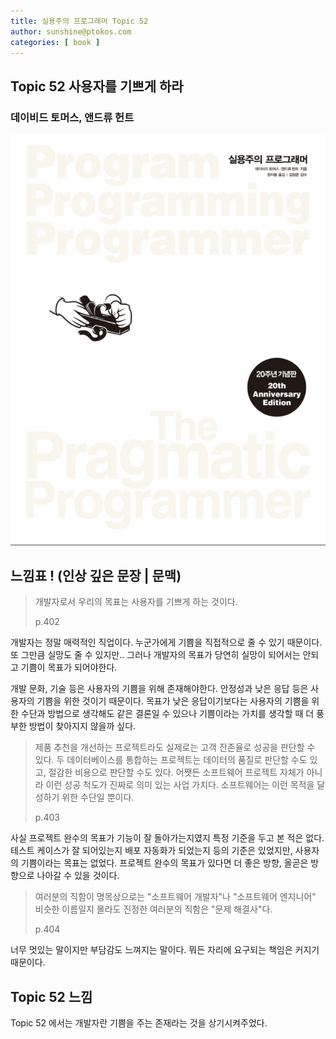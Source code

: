 ```yaml
---
title: 실용주의 프로그래머 Topic 52
author: sunshine@ptokos.com
categories: [ book ]
---
```


## Topic 52 사용자를 기쁘게 하라

### 데이비드 토머스, 앤드류 헌트

![Alt text](/assets/img/book/실용주의-프로그래머/cover.png)

## 느낌표 ! (인상 깊은 문장 | 문맥)
> 개발자로서 우리의 목표는 사용자를 기쁘게 하는 것이다.
> 
> p.402

개발자는 정말 매력적인 직업이다. 누군가에게 기쁨을 직접적으로 줄 수 있기 때문이다.
또 그만큼 실망도 줄 수 있지만.. 그러나 개발자의 목표가 당연히 실망이 되어서는 안되고 기쁨이 목표가 되어야한다.

개발 문화, 기술 등은 사용자의 기쁨을 위해 존재해야한다. 안정성과 낮은 응답 등은 사용자의 기쁨을 위한 것이기 때문이다.
목표가 낮은 응답이기보다는 사용자의 기쁨을 위한 수단과 방법으로 생각해도 같은 결론일 수 있으나 기쁨이라는 가치를 생각할 때 더 풍부한 방법이 찾아지지 않을까 싶다. 

> 제품 추천을 개선하는 프로젝트라도 실제로는 고객 잔존율로 성공을 판단할 수 있다.
> 두 데이터베이스를 통합하는 프로젝트는 데이터의 품질로 판단할 수도 있고,
> 절감한 비용으로 판단할 수도 있다. 어쨋든 소프트웨어 프로젝트 자체가 아니라 이런 성공 척도가 진짜로 의미 있는 사업 가치다.
> 소프트웨어는 이런 목적을 달성하기 위한 수단일 뿐이다.
> 
> p.403

사실 프로젝트 완수의 목표가 기능이 잘 돌아가는지였지 특정 기준을 두고 본 적은 없다. 테스트 케이스가 잘 되어있는지 배포 자동화가 되었는지 등의 기준은 있었지만, 사용자의 기쁨이라는 목표는 없었다.
프로젝트 완수의 목표가 있다면 더 좋은 방향, 올곧은 방향으로 나아갈 수 있을 것이다.

> 여러분의 직함이 명목상으로는 "소프트웨어 개발자"나 "소프트웨어 엔지니어" 비슷한 이름일지 몰라도 진정한 여러분의 직함은 "문제 해결사"다.
> 
> p.404

너무 멋있는 말이지만 부담감도 느껴지는 말이다. 뭐든 자리에 요구되는 책임은 커지기 때문이다.

## Topic 52 느낌
Topic 52 에서는 개발자란 기쁨을 주는 존재라는 것을 상기시켜주었다.
